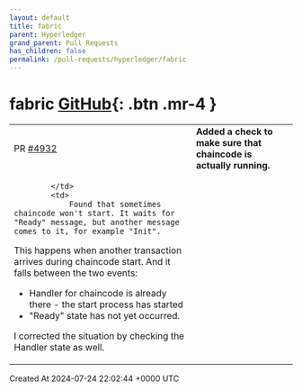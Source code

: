 ```yaml
---
layout: default
title: fabric
parent: Hyperledger
grand_parent: Pull Requests
has_children: false
permalink: /pull-requests/hyperledger/fabric
---
```


# fabric <span class="fs-3 right-align">[GitHub](https://github.com/hyperledger/fabric){: .btn .mr-4 }</span>


<div>
    <table>
        <tr>
            <td>
                PR <a href="https://github.com/hyperledger/fabric/pull/4932" class=".btn">#4932</a>
            </td>
            <td>
                <b>
                    Added a check to make sure that chaincode is actually running.
                </b>
            </td>
        </tr>
        <tr>
            <td>
                
            </td>
            <td>
                Found that sometimes chaincode won't start. It waits for "Ready" message, but another message comes to it, for example "Init".
This happens when another transaction arrives during chaincode start. And it falls between the two events:
- Handler for chaincode is already there - the start process has started
- "Ready" state has not yet occurred.

I corrected the situation by checking the Handler state as well.
            </td>
        </tr>
    </table>
    <div class="right-align">
        Created At 2024-07-24 22:02:44 +0000 UTC
    </div>
</div>

